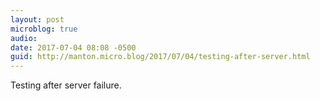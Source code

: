 ```yaml
---
layout: post
microblog: true
audio: 
date: 2017-07-04 08:08 -0500
guid: http://manton.micro.blog/2017/07/04/testing-after-server.html
---
```

Testing after server failure.
